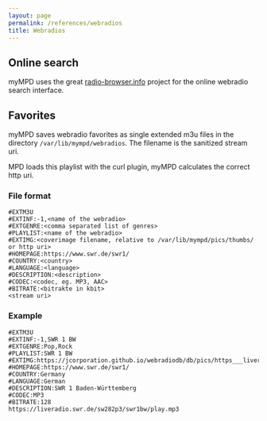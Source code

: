 ```yaml
---
layout: page
permalink: /references/webradios
title: Webradios
---
```


## Online search

myMPD uses the great [radio-browser.info](https://www.radio-browser.info/) project for the online webradio search interface.

## Favorites

myMPD saves webradio favorites as single extended m3u files in the directory `/var/lib/mympd/webradios`. The filename is the sanitized stream uri.

MPD loads this playlist with the curl plugin, myMPD calculates the correct http uri.

### File format

```
#EXTM3U
#EXTINF:-1,<name of the webradio>
#EXTGENRE:<comma separated list of genres>
#PLAYLIST:<name of the webradio>
#EXTIMG:<coverimage filename, relative to /var/lib/mympd/pics/thumbs/ or http uri>
#HOMEPAGE:https://www.swr.de/swr1/
#COUNTRY:<country>
#LANGUAGE:<language>
#DESCRIPTION:<description>
#CODEC:<codec, eg. MP3, AAC>
#BITRATE:<bitrakte in kbit>
<stream uri>
```

### Example
```
#EXTM3U
#EXTINF:-1,SWR 1 BW
#EXTGENRE:Pop,Rock
#PLAYLIST:SWR 1 BW
#EXTIMG:https://jcorporation.github.io/webradiodb/db/pics/https___liveradio_swr_de_sw282p3_swr1bw_play_mp3.webp
#HOMEPAGE:https://www.swr.de/swr1/
#COUNTRY:Germany
#LANGUAGE:German
#DESCRIPTION:SWR 1 Baden-Württemberg
#CODEC:MP3
#BITRATE:128
https://liveradio.swr.de/sw282p3/swr1bw/play.mp3

```
